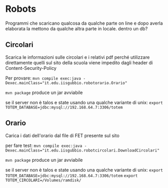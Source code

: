 # Robots

Programmi che scaricano qualcosa da qualche parte on line e dopo
averla elaborata la mettono da qualche altra parte in locale. dentro un db?

## Circolari

Scarica le informazioni sulle circolari e i relativi pdf
perché utilizzare direttamente quelli sul sito della scuola viene impedito
dagli header di Content-Security-Policy

Per provare:
`mvn compile exec:java -Dexec.mainClass="it.edu.iisgubbio.robotorario.Orario"`

`mvn package` produce un jar avviabile

se il server non è talos e state usando una qualche variante di unix:
`export TOTEM_DATABASE=jdbc:mysql://192.168.64.7:3306/totem`

## Orario

Carica i dati dell'orario dal file di FET presente sul sito

per fare test: `mvn compile exec:java -Dexec.mainClass="it.edu.iisgubbio.robotcircolari.DownloadCircolari"`

`mvn package` produce un jar avviabile

se il server non è talos e state usando una qualche variante di unix:
`export TOTEM_DATABASE=jdbc:mysql://192.168.64.7:3306/totem`
`export TOTEM_CIRCOLARI=/Volumes/ramdisk/`
